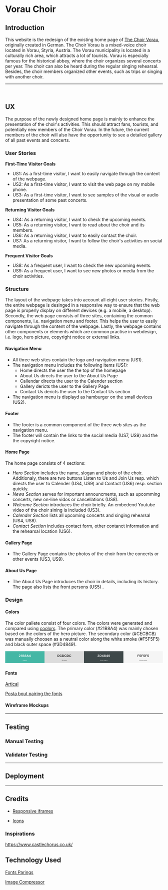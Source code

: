 # Vorau Choir

## Introduction

This website is the redesign of the existing home page of [The Choir Vorau](http://www.mgv-vorau.at/), originally created in German. The Choir Vorau is a mixed-voice choir located in Vorau, Styria, Austria. The Vorau municipality is located in a culturally rich area, which attracts a lot of tourists. Vorau is especially famous for the historical abbey, where the choir organizes several concerts per year. The choir can also be heard during the regular singing rehearsal. Besides, the choir members organized other events, such as trips or singing with another choir.

--- 
<br>

## UX
The purpose of the newly designed home page is mainly to enhance the presentation of the choir's activities. This should attract fans, tourists, and potentially new members of the Choir Vorau. In the future, the current members of the choir will also have the opportunity to see a detailed gallery of all past events and concerts.

### User Stories

**First-Time Visitor Goals**
- US1: As a first-time visitor, I want to easily navigate through the content of the webpage.
- US2: As a first-time visitor, I want to visit the web page on my mobile phone.
- US3: As a first-time visitor, I want to see samples of the visual or audio presentation of some past concerts.

**Returning Visitor Goals**
- US4: As a returning visitor, I want to check the upcoming events.
- US5: As a returning visitor, I want to read about the choir and its members.
- US6: As a returning visitor, I want to easily contact the choir.
- US7: As a returning visitor, I want to follow the choir's activities on social media.

**Frequent Visitor Goals**
- US8: As a frequent user, I want to check the new upcoming events.
- US9: As a frequent user, I want to see new photos or media from the choir activities.

### Structure
The layout of the webpage takes into account all eight user stories. Firstly, the entire webpage is desinged in a responsive way to ensure that the web page is properly display on different devices (e.g. a mobile, a desktop). Secondly, the web page consists of three sites, containing the common components, i.e. navigation menu and footer. This helps the user to easily navigate through the content of the webpage. Lastly, the webpage contains other components or elements which are common practise in webdesign, i.e. logo, hero picture, copyright notice or external links. 


#### **Navigation Menu**
- All three web sites contain the logo and navigation menu (US1).
- The navigation menu includes the following items (US1): 
    - Home directs the user the the top of the homepage
    - About Us directs the user to the About Us Page
    - Callendar directs the user to the Calender section
    - Gallery dericts the user to the Gallery Page
    - Contact Us dericts the user to the Contact Us section 
- The navigation menu is displayd as hamburger on the small devices (US2).

#### **Footer**
- The footer is a common component of the three web sites as the navigation menu.
- The footer will contain the links to the social media (US7, US9) and the the copyright notice.

#### **Home Page**
The home page consists of 4 sections:
 - *Hero Section* includes the name, slogan and photo of the choir. Additionaly, there are two buttons Listen to Us and Join Us resp. which directs the user to Calender (US4, US9) and Contact (US6) resp. section quickly.
 - *News Section* serves for important announcments, such as upcomming concerts, new on-line vidos or cancellations (US8).
 - *Welcome Section* introduces the choir briefly. An embedend Youtube video of the choir sining is included (US3). 
 - *Calender Section* lists all upcoming concerts and singing rehearsal (US4, US8).
 - *Contact Section* includes contact form, other contanct information and the rehearsal location (US6). 

#### **Gallery Page**
- The Gallery Page contains the photos of the choir from the concerts or other events (US3, US9).

#### **About Us Page**
- The About Us Page introduces the choir in details, including its history. The page also lists the front persons (US5) .


### Design

#### Colors
The color pallete consist of four colors. The colors were generated and compared using [coolors](https://coolors.co/21b8a4-cecbcb-3d4849-f5f5f5). The primary color (#21B8A4) was mainly chosen based on the colors of the hero picture. The secondary color (#CECBCB) was manually choosen as a neutral color along the white smoke (#F5F5F5) and black outer space (#3D4849).

![Color Pallete](./assets/documentation/color_palette.png)

#### Fonts

[Artical](https://kinsta.com/blog/best-google-fonts/#:~:text=Roboto.,appearances%20on%20Google%20Fonts'%20analytics.)

[Posta bout pairing the fonts](https://www.figma.com/google-fonts/roboto-font-pairings/#:~:text=Roboto%20is%20an%20open%20source,Nunito%2C%20Raleway%20and%20Space%20Mono.)

#### Wireframe Mockups

---

## Testing

### Manual Testing

### Validator Testing

---

## Deployment

---

## Credits
- [Responsive iframes](https://www.w3schools.com/howto/howto_css_responsive_iframes.asp)

- [Icons](https://fontawesome.com/search)

### Inspirations
https://www.castlechorus.co.uk/

## Technology Used

[Fonts Parings](https://www.figma.com/file/0g4HdMrtXQdrXMSG3foFZsmD/Raleway-Pairings/duplicate?node-id=0-1)

[Image Compressor](https://tinypng.com/)




